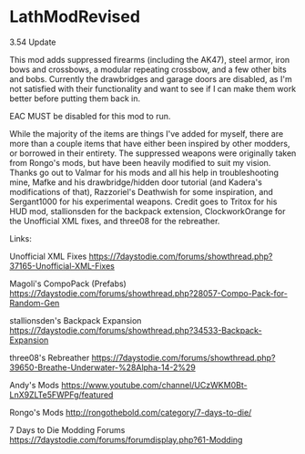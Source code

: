 # LathModRevised
3.54 Update

This mod adds suppressed firearms (including the AK47), steel armor, iron bows and crossbows, a modular repeating crossbow, and a few other bits and bobs. Currently the drawbridges and garage doors are disabled, as I'm not satisfied with their functionality and want to see if I can make them work better before putting them back in.

EAC MUST be disabled for this mod to run.

While the majority of the items are things I've added for myself, there are more than a couple items that have either been inspired by other modders, or borrowed in their entirety. The suppressed weapons were originally taken from Rongo's mods, but have been heavily modified to suit my vision. Thanks go out to Valmar for his mods and all his help in troubleshooting mine, Mafke and his drawbridge/hidden door tutorial (and Kadera's modifications of that), Razzoriel's Deathwish for some inspiration, and Sergant1000 for his experimental weapons. Credit goes to Tritox for his HUD mod, stallionsden for the backpack extension, ClockworkOrange for the Unofficial XML fixes, and three08 for the rebreather.

Links:

Unofficial XML Fixes
https://7daystodie.com/forums/showthread.php?37165-Unofficial-XML-Fixes

Magoli's CompoPack (Prefabs)
https://7daystodie.com/forums/showthread.php?28057-Compo-Pack-for-Random-Gen

stallionsden's Backpack Expansion
https://7daystodie.com/forums/showthread.php?34533-Backpack-Expansion

three08's Rebreather
https://7daystodie.com/forums/showthread.php?39650-Breathe-Underwater-%28Alpha-14-2%29

Andy's Mods
https://www.youtube.com/channel/UCzWKM0Bt-LnX9ZLTe5FWPFg/featured

Rongo's Mods
http://rongothebold.com/category/7-days-to-die/

7 Days to Die Modding Forums
https://7daystodie.com/forums/forumdisplay.php?61-Modding
